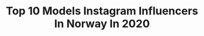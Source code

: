 ---
title: Top 10 Models Instagram Influencers In Norway In 2020
description: >-
  Find top models Instagram influencers in Norway in 2020. Most popular hashtags: #stayhome #friends #17mai #sauna.
platform: Instagram
profiles:
  - username: "angiesophie"
    fullname: >-
      ANGELICA SOPHIE THORSEN
    location: "Norway"
    followers: 2990
    engagement: 1658
    commentsToLikes: 0.145859
    id: ck8t63enmc4090j786ggm7uc9
    verified: false
    hashtags: "#nakdfashion, #organic, #lipbalm, #globalsheaalliance"
  - username: "malin_kvitblik"
    fullname: >-
      M A L I N  K V I T B L I K 🤍
    location: "Norway"
    followers: 21358
    engagement: 1498
    commentsToLikes: 0.028752
    id: ck8t5z8z8bq6m0j78npjtskdd
    verified: false
    hashtags: "#etchingtattoo, #witch, #scandinavian, #alternativegirl"
  - username: "meisterlinni"
    fullname: >-
      LINNI MEISTER👄🧠
    location: "Norway"
    followers: 123307
    engagement: 203
    commentsToLikes: 0.046378
    id: ck55lwzyq2n5k0i11rpqlll5b
    verified: false
    hashtags: "#dagensh, #idealofsweeden, #pranknik, #healtheworld"
  - username: "adriansellevoll"
    fullname: >-
      Adrian Sellevoll
    location: "Norway"
    followers: 83434
    engagement: 1020
    commentsToLikes: 0.008481
    id: ck14ltzdewh3d0i19op7g5vz2
    verified: true
    hashtags: "#annonse, #justeatnorge, #st, #sammenhverforseg"
  - username: "denisett"
    fullname: >-
      Denise T🎬💃🏼
    location: "Norway"
    followers: 2411
    engagement: 1260
    commentsToLikes: 0.083583
    id: ck55j3i8gw6bj0i11eaixrpt8
    verified: false
    hashtags: "#paristhrowback, #koselig, #stayhomewithelite, #17mai"
  - username: "elinesyrdalen"
    fullname: >-
      Eline Syrdalen
    location: "Norway"
    followers: 43121
    engagement: 149
    commentsToLikes: 0.100235
    id: ck5bts8qqgiax0i113os0u0dg
    verified: false
    hashtags: "#foodbyelines, #revolvearoundthehouse, #stayhomewithplt"
  - username: "norautseth"
    fullname: >-
      NORA SU
    location: "Norway"
    followers: 3995
    engagement: 1312
    commentsToLikes: 0.058835
    id: ckaorfdh0myp40i78aar8jor1
    verified: false
    hashtags: "#hairbyelafris, #geek, #athome, #dontdisturbmode"
  - username: "helenehammer_"
    fullname: >-
      Helene Hammer
    location: "Norway"
    followers: 25883
    engagement: 174
    commentsToLikes: 0.021129
    id: ck55khd5hzaxg0i11bxmk3vr4
    verified: false
    hashtags: "#christmaswreath, #sdmyway, #17mai, #fantasistakk"
  - username: "urassayafamily_"
    fullname: >-
      Yaya Urassaya Sperbund
    location: "Norway"
    followers: 114456
    engagement: 165
    commentsToLikes: 0.010655
    id: ckap2dp28ye960i78kgj1shv7
    verified: false
    hashtags: "#shopping, #throwback, #friends, #nationalday"
  - username: "martine.ronning.official"
    fullname: >-
      Martine Rønning (Official)
    location: "Norway"
    followers: 11470
    engagement: 1631
    commentsToLikes: 0.394257
    id: ck55k7pvwyokz0i110g2y9sgs
    verified: false
    hashtags: "#creative, #summer, #mashup, #freyaridings"
---